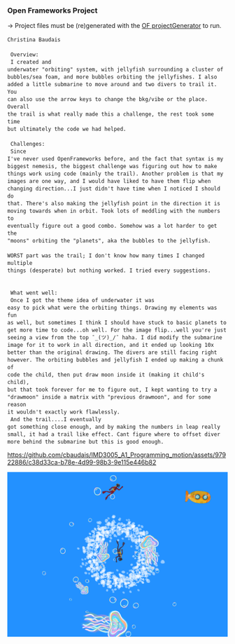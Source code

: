 ﻿### Open Frameworks Project 
-> Project files must be (re)generated with the <a href="https://openframeworks.cc/learning/01_basics/create_a_new_project/">OF projectGenerator</a> to run.

<code>Christina Baudais
<br>
<br>
Overview:
<br>
I created and underwater "orbiting" system, with jellyfish surrounding a cluster of bubbles/sea foam, and more bubbles orbiting the jellyfishes.  I also added a little submarine to move around and two divers to trail it.  You can also use the arrow keys to change the bkg/vibe or the place. Overall the trail is what really made this a challenge, the rest took some time but ultimately the code we had helped.
<br>
<br>
Challenges:
<br>
Since I've never used OpenFrameworks before, and the fact that syntax is my biggest nemesis, the biggest challenge was figuring out how to make things work using code (mainly the trail).  Another problem is that my images are one way, and I would have liked to have them flip when changing direction...I just didn't have time when I noticed I should do that.
There's also making the jellyfish point in the direction it is moving towards when in orbit.  Took lots of meddling with the numbers to eventually figure out a good combo.
Somehow was a lot harder to get the "moons" orbiting the "planets", aka the bubbles to the jellyfish.
<br>
WORST part was the trail; I don't know how many times I changed multiple things (desperate) but nothing worked. I tried every suggestions.
<br>
<br>
What went well:
<br>
Once I got the theme idea of underwater it was easy to pick what were the orbiting things.  Drawing my elements was fun as well, but sometimes I think I should have stuck to basic planets to get more time to code...oh well.  For the image flip...well you're just seeing a view from the top ¯\_(ツ)_/¯ haha. I did modify the submarine image for it to work in all direction, and it ended up looking 10x better than the original drawing.  The divers are still facing right however.  The orbiting bubbles and jellyfish I ended up making a chunk of code the child, then put draw moon inside it (making it child's child), but that took forever for me to figure out, I kept wanting to try a "drawmoon" inside a matrix with "previous drawmoon", and for some reason it wouldn't exactly work flawlessly.
<br>
And the trail....I eventually got something close enough, and by making the numbers in leap really small, it had a trail like effect.  Cant figure where to offset diver more behind the submarine but this is good enough.
</code>


https://github.com/cbaudais/IMD3005_A1_Programming_motion/assets/97922886/c38d33ca-b78e-4d99-98b3-9e115e446b82


![screenshot](Screen_Shot_2021-09-27.png)